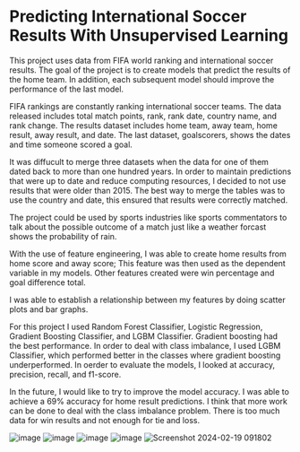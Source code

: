 # Predicting International Soccer Results With Unsupervised Learning
This project uses data from FIFA world ranking and international soccer results. The goal of the project is to create models that predict the results of the home team. 
In addition, each subsequent model should improve the performance of the last model. 

FIFA rankings are constantly ranking international soccer teams. The data released includes total match points, rank, rank date, country name, and rank change. The results dataset includes home team, away team,
home result, away result, and date. The last dataset, goalscorers, shows the dates and time someone scored a goal. 

It was diffucult to merge three datasets when the data for one of them dated back to more than one hundred years. In order to maintain predictions that were up to date and reduce computing resources,
I decided to not use results that were older than 2015. The best way to merge the tables was to use the country and date, this ensured that results were correctly matched.

The project could be used by sports industries like sports commentators to talk about the possible outcome of a match just like a weather forcast shows the probability of rain. 

With the use of feature engineering, I was able to create home results from home score and away score; This feature was then used as the dependent variable in my models. Other features created were win percentage and goal difference total.

I was able to  establish a relationship between my features by doing scatter plots and bar graphs.

For this project I used Random Forest Classifier, Logistic Regression, Gradient Boosting Classifier, and LGBM Classifier. Gradient boosting had the best performance. In order to deal with class imbalance, I used
LGBM Classifier, which performed better in the classes where gradient boosting underperformed. In oerder to evaluate the models, I looked at accuracy, precision, recall, and f1-score.

In the future, I would like to try to improve the model accuracy. I was able to achieve a 69% accuracy for home result predictions. I think that more work can be done to deal with the class imbalance problem. There is too much data for win results and not enough for tie and loss. 

![image](https://github.com/carlosgsp2/Predicting-International-Soccer-Results-With-Unsupervised-Learning/assets/145519266/fad21e3f-a2a5-44e3-bb43-103fcdc48220)
![image](https://github.com/carlosgsp2/Predicting-International-Soccer-Results-With-Unsupervised-Learning/assets/145519266/257916ec-c8bb-419a-8f9b-20f07564a793)
![image](https://github.com/carlosgsp2/Predicting-International-Soccer-Results-With-Unsupervised-Learning/assets/145519266/17cc6957-a13e-42e8-88f8-66a0b55fb1c4)
![image](https://github.com/carlosgsp2/Predicting-International-Soccer-Results-With-Unsupervised-Learning/assets/145519266/cd9bf606-539d-40b9-88d6-3ed4cea6ddf1)
![Screenshot 2024-02-19 091802](https://github.com/carlosgsp2/Predicting-International-Soccer-Results-With-Unsupervised-Learning/assets/145519266/3b11591e-d937-4c8d-a2eb-1641f70c7c10)




